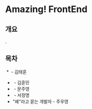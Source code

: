# Amazing! FrontEnd

## 개요

.

## 목차

 *  - 김태훈
 *  - 김훈민
 *  - 문주영
 *  - 서정명
 * "왜"라고 묻는 개발자 - 주우영
